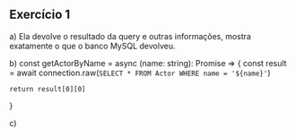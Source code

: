 ## Exercício 1 

a) Ela devolve o resultado da query e outras informações, mostra exatamente o que o banco MySQL devolveu. 

b) const getActorByName = async (name: string): Promise<any> => {
   const result = await connection.raw(`
     SELECT * FROM Actor WHERE name = '${name}'
   `)
 
    return result[0][0]
 }

 
 c) 